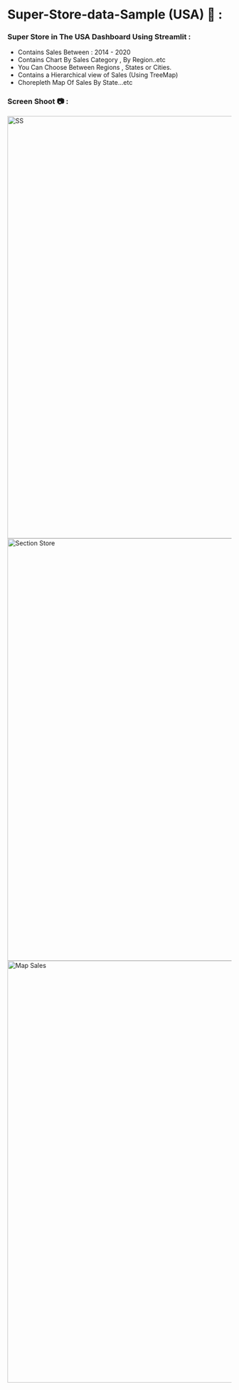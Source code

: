 # Super-Store-data-Sample (USA) 🏬 :

### Super Store in The USA Dashboard Using Streamlit :

- Contains Sales Between : 2014 - 2020
- Contains Chart By Sales Category , By Region..etc
- You Can Choose Between Regions , States or Cities.
- Contains a Hierarchical view of Sales (Using TreeMap)
- Chorepleth Map Of Sales By State...etc



### Screen Shoot 📷 :

<img width="948" alt="SS" src="https://github.com/moadhamousti/Super-Store-data/assets/118165767/76f3fba9-ff52-4c7d-b48d-81b5f11f0fd5">

<img width="948" alt="Section Store" src="https://github.com/moadhamousti/Super-Store-data/assets/118165767/31c6c690-c147-4b9c-b98e-5a0649f68f84">

<img width="947" alt="Map Sales" src="https://github.com/moadhamousti/Super-Store-data/assets/118165767/23702101-54cd-408d-9b69-bc999b9761cd">
